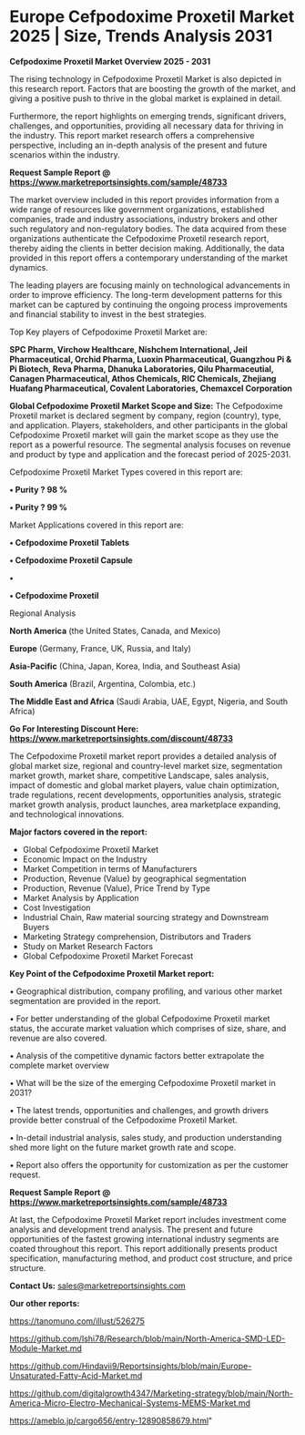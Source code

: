 # Europe Cefpodoxime Proxetil Market 2025 | Size, Trends Analysis 2031

<Strong> Cefpodoxime Proxetil Market Overview 2025 - 2031</strong>

The rising technology in Cefpodoxime Proxetil Market is also depicted in this research report. Factors that are boosting the growth of the market, and giving a positive push to thrive in the global market is explained in detail.

Furthermore, the report highlights on emerging trends, significant drivers, challenges, and opportunities, providing all necessary data for thriving in the industry. This report market research offers a comprehensive perspective, including an in-depth analysis of the present and future scenarios within the industry.

<strong>Request Sample Report @ <a href=https://www.marketreportsinsights.com/sample/48733>https://www.marketreportsinsights.com/sample/48733</a></strong>

The market overview included in this report provides information from a wide range of resources like government organizations, established companies, trade and industry associations, industry brokers and other such regulatory and non-regulatory bodies. The data acquired from these organizations authenticate the Cefpodoxime Proxetil research report, thereby aiding the clients in better decision making. Additionally, the data provided in this report offers a contemporary understanding of the market dynamics.

The leading players are focusing mainly on technological advancements in order to improve efficiency. The long-term development patterns for this market can be captured by continuing the ongoing process improvements and financial stability to invest in the best strategies.

Top Key players of Cefpodoxime Proxetil Market are:

<strong>SPC Pharm, Virchow Healthcare, Nishchem International, Jeil Pharmaceutical, Orchid Pharma, Luoxin Pharmaceutical, Guangzhou Pi & Pi Biotech, Reva Pharma, Dhanuka Laboratories, Qilu Pharmaceutial, Canagen Pharmaceutical, Athos Chemicals, RIC Chemicals, Zhejiang Huafang Pharmaceutical, Covalent Laboratories, Chemaxcel Corporation</strong>

<strong><b>Global Cefpodoxime Proxetil Market Scope and Size:</b></strong>
The Cefpodoxime Proxetil market is declared segment by company, region (country), type, and application. Players, stakeholders, and other participants in the global Cefpodoxime Proxetil market will gain the market scope as they use the report as a powerful resource. The segmental analysis focuses on revenue and product by type and application and the forecast period of 2025-2031.

Cefpodoxime Proxetil Market Types covered in this report are:

<strong>•  Purity ? 98 %

•  Purity ? 99 %</strong>

Market Applications covered in this report are:

<strong>•  Cefpodoxime Proxetil Tablets

•  Cefpodoxime Proxetil Capsule

•  

•  Cefpodoxime Proxetil</strong> 

Regional Analysis

<strong>North America</strong> (the United States, Canada, and Mexico)

<strong>Europe</strong> (Germany, France, UK, Russia, and Italy)

<strong>Asia-Pacific</strong> (China, Japan, Korea, India, and Southeast Asia)

<strong>South America</strong> (Brazil, Argentina, Colombia, etc.)

<strong>The Middle East and Africa</strong> (Saudi Arabia, UAE, Egypt, Nigeria, and South Africa)

<strong>Go For Interesting Discount Here: <a href=https://www.marketreportsinsights.com/discount/48733>https://www.marketreportsinsights.com/discount/48733</a></strong>

The Cefpodoxime Proxetil market report provides a detailed analysis of global market size, regional and country-level market size, segmentation market growth, market share, competitive Landscape, sales analysis, impact of domestic and global market players, value chain optimization, trade regulations, recent developments, opportunities analysis, strategic market growth analysis, product launches, area marketplace expanding, and technological innovations.

<strong><b>Major factors covered in the report:</b></strong>
<ul>
  <li>Global Cefpodoxime Proxetil Market </li>
  <li>Economic Impact on the Industry</li>
  <li>Market Competition in terms of Manufacturers</li>
  <li>Production, Revenue (Value) by geographical segmentation</li>
  <li>Production, Revenue (Value), Price Trend by Type</li>
  <li>Market Analysis by Application</li>
  <li>Cost Investigation</li>
  <li>Industrial Chain, Raw material sourcing strategy and Downstream Buyers</li>
  <li>Marketing Strategy comprehension, Distributors and Traders</li>
  <li>Study on Market Research Factors</li>
  <li>Global Cefpodoxime Proxetil Market Forecast</li>
</ul>

<strong><b>Key Point of the Cefpodoxime Proxetil Market report:</b></strong>

• Geographical distribution, company profiling, and various other market segmentation are provided in the report.

• For better understanding of the global Cefpodoxime Proxetil market status, the accurate market valuation which comprises of size, share, and revenue are also covered.

• Analysis of the competitive dynamic factors better extrapolate the complete market overview

• What will be the size of the emerging Cefpodoxime Proxetil market in 2031?

• The latest trends, opportunities and challenges, and growth drivers provide better construal of the Cefpodoxime Proxetil Market.

• In-detail industrial analysis, sales study, and production understanding shed more light on the future market growth rate and scope.

• Report also offers the opportunity for customization as per the customer request.

<strong>Request Sample Report @ <a href=https://www.marketreportsinsights.com/sample/48733>https://www.marketreportsinsights.com/sample/48733</a></strong>

At last, the Cefpodoxime Proxetil Market report includes investment come analysis and development trend analysis. The present and future opportunities of the fastest growing international industry segments are coated throughout this report. This report additionally presents product specification, manufacturing method, and product cost structure, and price structure.

<strong>Contact Us:</strong>
sales@marketreportsinsights.com

<strong>Our other reports:</strong>

<a href=https://tanomuno.com/illust/526275>https://tanomuno.com/illust/526275</a>

<a href=https://github.com/Ishi78/Research/blob/main/North-America-SMD-LED-Module-Market.md>https://github.com/Ishi78/Research/blob/main/North-America-SMD-LED-Module-Market.md</a>

<a href=https://github.com/Hindavii9/Reportsinsights/blob/main/Europe-Unsaturated-Fatty-Acid-Market.md>https://github.com/Hindavii9/Reportsinsights/blob/main/Europe-Unsaturated-Fatty-Acid-Market.md</a>

<a href=https://github.com/digitalgrowth4347/Marketing-strategy/blob/main/North-America-Micro-Electro-Mechanical-Systems-MEMS-Market.md>https://github.com/digitalgrowth4347/Marketing-strategy/blob/main/North-America-Micro-Electro-Mechanical-Systems-MEMS-Market.md</a>

<a href=https://ameblo.jp/cargo656/entry-12890858679.html>https://ameblo.jp/cargo656/entry-12890858679.html</a>"
